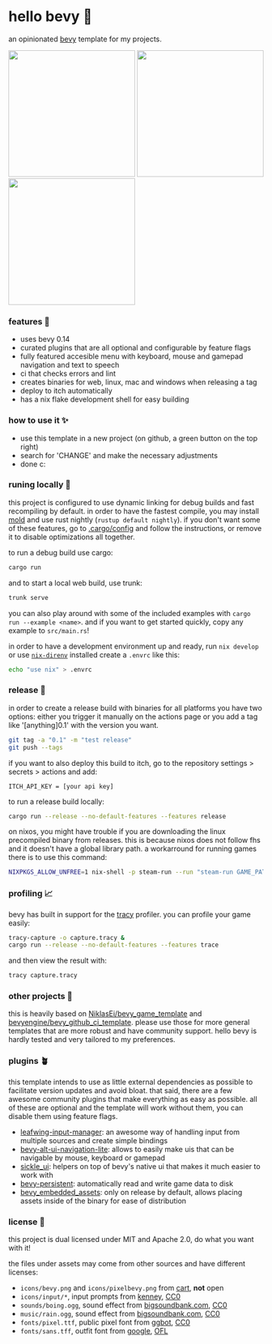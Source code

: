 # hello bevy 🦆

an opinionated [bevy](https://github.com/bevyengine/bevy) template for my projects.

<p float="left">
  <img src="https://github.com/eerii/hello-bevy/assets/22449369/c5b7cdcd-20d7-44e4-8a56-3a4122cdb5d7" height="250px" />
  <img src="https://github.com/eerii/hello-bevy/assets/22449369/a3c6d2bb-7648-45da-9cb0-1257ee081a46" height="250px" />
  <img src="https://github.com/eerii/hello-bevy/assets/22449369/7fa2176f-8dbe-4867-a6b2-33f366af122f" height="250px" />
</p>

### features 🌿

- uses bevy 0.14
- curated plugins that are all optional and configurable by feature flags
- fully featured accesible menu with keyboard, mouse and gamepad navigation and text to speech
- ci that checks errors and lint
- creates binaries for web, linux, mac and windows when releasing a tag
- deploy to itch automatically
- has a nix flake development shell for easy building

### how to use it ✨

- use this template in a new project (on github, a green button on the top right)
- search for 'CHANGE' and make the necessary adjustments
- done c:

### runing locally 🌺

this project is configured to use dynamic linking for debug builds and fast recompiling by default.
in order to have the fastest compile, you may install [mold](https://github.com/rui314/mold) and use rust nightly (`rustup default nightly`).
if you don't want some of these features, go to [.cargo/config](.cargo/config) and follow the instructions, or remove it to disable optimizations all together.

to run a debug build use cargo:

```sh
cargo run
```

and to start a local web build, use trunk:

```sh
trunk serve
```

you can also play around with some of the included examples with `cargo run --example <name>`. and if you want to get started quickly, copy any example to `src/main.rs`!

in order to have a development environment up and ready, run `nix develop` or use [`nix-direnv`](https://github.com/nix-community/nix-direnv) installed create a `.envrc` like this:

```sh
echo "use nix" > .envrc
```

### release 🌻

in order to create a release build with binaries for all platforms you have two options: either you trigger it manually on the actions page or you add a tag like '[anything]0.1' with the version you want.

```sh
git tag -a "0.1" -m "test release"
git push --tags
```

if you want to also deploy this build to itch, go to the repository settings > secrets > actions and add:

```
ITCH_API_KEY = [your api key]
```

to run a release build locally:

```sh
cargo run --release --no-default-features --features release
```

on nixos, you might have trouble if you are downloading the linux precompiled binary from releases. this is because nixos does not follow fhs and it doesn't have a global library path. a workarround for running games there is to use this command:

```sh
NIXPKGS_ALLOW_UNFREE=1 nix-shell -p steam-run --run "steam-run GAME_PATH"
```

### profiling 📈

bevy has built in support for the [tracy](https://github.com/wolfpld/tracy) profiler. you can profile your game easily:

```sh
tracy-capture -o capture.tracy &
cargo run --release --no-default-features --features trace
```

and then view the result with:

```sh
tracy capture.tracy
```

### other projects 💖

this is heavily based on [NiklasEi/bevy_game_template](https://github.com/NiklasEi/bevy_game_template) and [bevyengine/bevy_github_ci_template](https://github.com/bevyengine/bevy_github_ci_template). please use those for more general templates that are more robust and have community support. hello bevy is hardly tested and very tailored to my preferences.

### plugins 🪴

this template intends to use as little external dependencies as possible to facilitate version updates and avoid bloat. that said, there are a few awesome community plugins that make everything as easy as possible. all of these are optional and the template will work without them, you can disable them using feature flags.

- [leafwing-input-manager](https://github.com/Leafwing-Studios/leafwing-input-manager): an awesome way of handling input from multiple sources and create simple bindings
- [bevy-alt-ui-navigation-lite](https://github.com/bevy-alt-ui-navigation-lite): allows to easily make uis that can be navigable by mouse, keyboard or gamepad
- [sickle_ui](https://github.com/UmbraLuminosa/sickle_ui): helpers on top of bevy's native ui that makes it much easier to work with
- [bevy-persistent](https://github.com/umut-sahin/bevy-persistent): automatically read and write game data to disk
- [bevy_embedded_assets](https://github.com/vleue/bevy_embedded_assets): only on release by default, allows placing assets inside of the binary for ease of distribution

### license 📝

this project is dual licensed under MIT and Apache 2.0, do what you want with it!

the files under assets may come from other sources and have different licenses:

- `icons/bevy.png` and `icons/pixelbevy.png` from [cart](https://github.com/bevyengine/bevy_github_ci_template/issues/45#issue-2022210264), **not** open
- `icons/input/*`, input prompts from [kenney](https://kenney.nl/assets/input-prompts), [CC0](https://creativecommons.org/publicdomain/zero/1.0/)
- `sounds/boing.ogg`, sound effect from [bigsoundbank.com](https://bigsoundbank.com/high-pitched-tom-1-s2329.html), [CC0](https://creativecommons.org/publicdomain/zero/1.0/)
- `music/rain.ogg`, sound effect from [bigsoundbank.com](https://bigsoundbank.com/summer-rain-on-terrace-s1019.html), [CC0](https://creativecommons.org/publicdomain/zero/1.0/)
- `fonts/pixel.ttf`, public pixel font from [ggbot](https://ggbot.itch.io/public-pixel-font), [CC0](https://creativecommons.org/publicdomain/zero/1.0/)
- `fonts/sans.tff`, outfit font from [google](https://fonts.google.com/specimen/Outfit), [OFL](https://scripts.sil.org/cms/scripts/page.php?site_id=nrsi&id=OFL)
